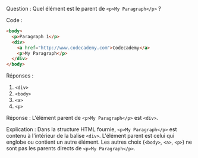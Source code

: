 Question :
Quel élément est le parent de `<p>My Paragraph</p>` ?

Code :
```html
<body>
  <p>Paragraph 1</p>
  <div>
    <a href="http://www.codecademy.com">Codecademy</a>
    <p>My Paragraph</p>
  </div>
</body>
```

Réponses :

1. `<div>`
2. `<body>`
3. `<a>`
4. `<p>`

Réponse :
L'élément parent de `<p>My Paragraph</p>` est `<div>`.

Explication :
Dans la structure HTML fournie, `<p>My Paragraph</p>` est contenu à l'intérieur de la balise `<div>`. L'élément parent est celui qui englobe ou contient un autre élément. Les autres choix (`<body>`, `<a>`, `<p>`) ne sont pas les parents directs de `<p>My Paragraph</p>`.

